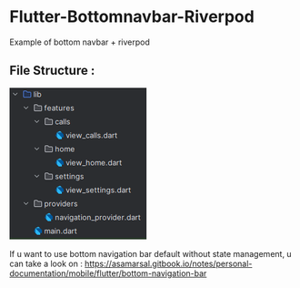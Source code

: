 # Flutter-Bottomnavbar-Riverpod
Example of bottom navbar + riverpod

## File Structure :
![Struktur File](https://raw.githubusercontent.com/asamarsal/Flutter-Bottomnavbar-Riverpod/main/provider.PNG)

If u want to use bottom navigation bar default without state management, u can take a look on :
https://asamarsal.gitbook.io/notes/personal-documentation/mobile/flutter/bottom-navigation-bar
